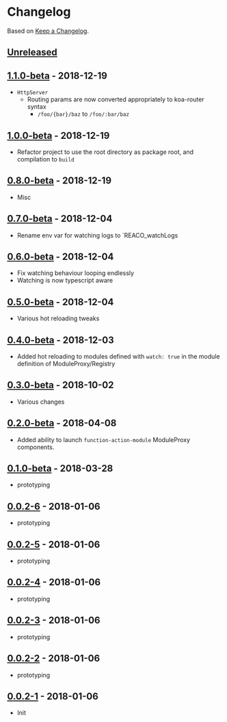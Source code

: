 # Changelog

Based on [Keep a Changelog](http://keepachangelog.com/).

## [Unreleased]

## [1.1.0-beta][] - 2018-12-19

- `HttpServer`
  - Routing params are now converted appropriately to koa-router syntax
    - `/foo/{bar}/baz` to `/foo/:bar/baz`

## [1.0.0-beta][] - 2018-12-19

- Refactor project to use the root directory as package root, and compilation to `build`

## [0.8.0-beta][] - 2018-12-19

- Misc

## [0.7.0-beta][] - 2018-12-04

- Rename env var for watching logs to `REACO_watchLogs

## [0.6.0-beta][] - 2018-12-04

- Fix watching behaviour looping endlessly
- Watching is now typescript aware

## [0.5.0-beta][] - 2018-12-04

- Various hot reloading tweaks

## [0.4.0-beta][] - 2018-12-03

- Added hot reloading to modules defined with `watch: true` in the module definition of ModuleProxy/Registry

## [0.3.0-beta][] - 2018-10-02

- Various changes

## [0.2.0-beta][] - 2018-04-08

- Added ability to launch `function-action-module` ModuleProxy components.

## [0.1.0-beta][] - 2018-03-28

- prototyping

## [0.0.2-6][] - 2018-01-06

- prototyping

## [0.0.2-5][] - 2018-01-06

- prototyping

## [0.0.2-4][] - 2018-01-06

- prototyping

## [0.0.2-3][] - 2018-01-06

- prototyping

## [0.0.2-2][] - 2018-01-06

- prototyping

## [0.0.2-1][] - 2018-01-06

- Init

[Unreleased]: https://github.com/nfour/reaco/compare/v1.1.0-beta...HEAD
[1.1.0-beta]: https://github.com/nfour/reaco/compare/v1.0.0-beta...v1.1.0-beta
[1.0.0-beta]: https://github.com/nfour/reaco/compare/v0.8.0-beta...v1.0.0-beta
[0.8.0-beta]: https://github.com/nfour/reaco/compare/v0.7.0-beta...v0.8.0-beta
[0.7.0-beta]: https://github.com/nfour/reaco/compare/v0.6.0-beta...v0.7.0-beta
[0.6.0-beta]: https://github.com/nfour/reaco/compare/v0.5.0-beta...v0.6.0-beta
[0.5.0-beta]: https://github.com/nfour/reaco/compare/v0.4.0-beta...v0.5.0-beta
[0.4.0-beta]: https://github.com/nfour/reaco/compare/v0.3.0-beta...v0.4.0-beta
[0.3.0-beta]: https://github.com/nfour/reaco/compare/v0.2.0-beta...v0.3.0-beta
[0.2.0-beta]: https://github.com/nfour/reaco/compare/v0.1.0-beta...v0.2.0-beta
[0.1.0-beta]: https://github.com/nfour/reaco/compare/v0.0.2-6...v0.1.0-beta
[0.0.2-6]: https://github.com/nfour/reaco/compare/v0.0.2-5...v0.0.2-6
[0.0.2-5]: https://github.com/nfour/reaco/compare/v0.0.2-4...v0.0.2-5
[0.0.2-4]: https://github.com/nfour/reaco/compare/v0.0.2-3...v0.0.2-4
[0.0.2-3]: https://github.com/nfour/reaco/compare/v0.0.2-2...v0.0.2-3
[0.0.2-2]: https://github.com/nfour/reaco/compare/v0.0.2-1...v0.0.2-2
[0.0.2-1]: https://github.com/nfour/reaco/tree/v0.0.2-1

